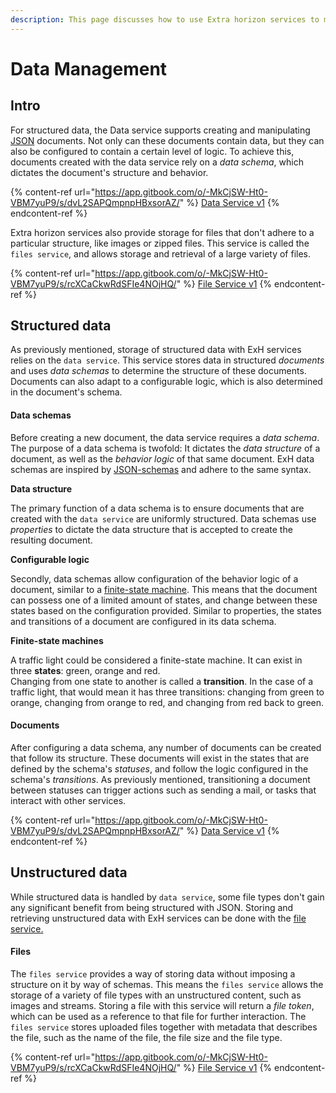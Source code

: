 ```yaml
---
description: This page discusses how to use Extra horizon services to manage data.
---
```


# Data Management

## Intro <a href="#markdown-header-introduction" id="markdown-header-introduction"></a>

For structured data, the Data service supports creating and manipulating [JSON](https://www.json.org) documents. Not only can these documents contain data, but they can also be configured to contain a certain level of logic. To achieve this, documents created with the data service rely on a _data schema_, which dictates the document's structure and behavior.

{% content-ref url="https://app.gitbook.com/o/-MkCjSW-Ht0-VBM7yuP9/s/dvL2SAPQmpnpHBxsorAZ/" %}
[Data Service v1](https://app.gitbook.com/o/-MkCjSW-Ht0-VBM7yuP9/s/dvL2SAPQmpnpHBxsorAZ/)
{% endcontent-ref %}

Extra horizon services also provide storage for files that don't adhere to a particular structure, like images or zipped files. This service is called the `files service`, and allows storage and retrieval of a large variety of files.

{% content-ref url="https://app.gitbook.com/o/-MkCjSW-Ht0-VBM7yuP9/s/rcXCaCkwRdSFIe4NOjHQ/" %}
[File Service v1](https://app.gitbook.com/o/-MkCjSW-Ht0-VBM7yuP9/s/rcXCaCkwRdSFIe4NOjHQ/)
{% endcontent-ref %}

## Structured data <a href="#markdown-header-structured-data" id="markdown-header-structured-data"></a>

As previously mentioned, storage of structured data with ExH services relies on the `data service`. This service stores data in structured _documents_ and uses _data schemas_ to determine the structure of these documents. Documents can also adapt to a configurable logic, which is also determined in the document's schema.

#### Data schemas <a href="#markdown-header-data-schemas" id="markdown-header-data-schemas"></a>

Before creating a new document, the data service requires a _data schema_. The purpose of a data schema is twofold: It dictates the _data structure_ of a document, as well as the _behavior logic_ of that same document. ExH data schemas are inspired by [JSON-schemas](http://json-schema.org) and adhere to the same syntax.

**Data structure**

The primary function of a data schema is to ensure documents that are created with the `data service` are uniformly structured. Data schemas use _properties_ to dictate the data structure that is accepted to create the resulting document.

**Configurable logic**

Secondly, data schemas allow configuration of the behavior logic of a document, similar to a [finite-state machine](https://en.wikipedia.org/wiki/Finite-state\_machine). This means that the document can possess one of a limited amount of states, and change between these states based on the configuration provided. Similar to properties, the states and transitions of a document are configured in its data schema.

**Finite-state machines**

A traffic light could be considered a finite-state machine. It can exist in three **states**: green, orange and red.\
Changing from one state to another is called a **transition**. In the case of a traffic light, that would mean it has three transitions: changing from green to orange, changing from orange to red, and changing from red back to green.

#### Documents <a href="#markdown-header-documents" id="markdown-header-documents"></a>

After configuring a data schema, any number of documents can be created that follow its structure. These documents will exist in the states that are defined by the schema's _statuses_, and follow the logic configured in the schema's _transitions_. As previously mentioned, transitioning a document between statuses can trigger actions such as sending a mail, or tasks that interact with other services.

{% content-ref url="https://app.gitbook.com/o/-MkCjSW-Ht0-VBM7yuP9/s/dvL2SAPQmpnpHBxsorAZ/" %}
[Data Service v1](https://app.gitbook.com/o/-MkCjSW-Ht0-VBM7yuP9/s/dvL2SAPQmpnpHBxsorAZ/)
{% endcontent-ref %}

## Unstructured data <a href="#markdown-header-unstructured-data" id="markdown-header-unstructured-data"></a>

While structured data is handled by `data service`, some file types don't gain any significant benefit from being structured with JSON. Storing and retrieving unstructured data with ExH services can be done with the [file service.](broken-reference)

#### Files <a href="#markdown-header-files" id="markdown-header-files"></a>

The `files service` provides a way of storing data without imposing a structure on it by way of schemas. This means the `files service` allows the storage of a variety of file types with an unstructured content, such as images and streams. Storing a file with this service will return a _file token_, which can be used as a reference to that file for further interaction. The `files service` stores uploaded files together with metadata that describes the file, such as the name of the file, the file size and the file type.

{% content-ref url="https://app.gitbook.com/o/-MkCjSW-Ht0-VBM7yuP9/s/rcXCaCkwRdSFIe4NOjHQ/" %}
[File Service v1](https://app.gitbook.com/o/-MkCjSW-Ht0-VBM7yuP9/s/rcXCaCkwRdSFIe4NOjHQ/)
{% endcontent-ref %}
